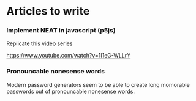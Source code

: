 # Articles to write

### Implement NEAT in javascript (p5js)

Replicate this video series

https://www.youtube.com/watch?v=1I1eG-WLLrY


### Pronouncable nonesense words

Modern password generators seem to be able to create long momorable passwords out of pronouncable nonesense words.
